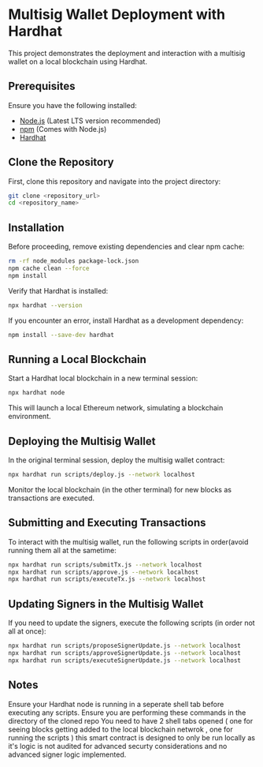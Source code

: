 # Multisig Wallet Deployment with Hardhat

This project demonstrates the deployment and interaction with a multisig wallet on a local blockchain using Hardhat.

## Prerequisites
Ensure you have the following installed:
- [Node.js](https://nodejs.org/) (Latest LTS version recommended)
- [npm](https://www.npmjs.com/) (Comes with Node.js)
- [Hardhat](https://hardhat.org/)

## Clone the Repository
First, clone this repository and navigate into the project directory:
```sh
git clone <repository_url>
cd <repository_name>
```

## Installation

Before proceeding, remove existing dependencies and clear npm cache:

```sh
rm -rf node_modules package-lock.json
npm cache clean --force
npm install
```
Verify that Hardhat is installed:
```sh
npx hardhat --version
```
If you encounter an error, install Hardhat as a development dependency:
```sh
npm install --save-dev hardhat
```

## Running a Local Blockchain
Start a Hardhat local blockchain in a new terminal session:
```sh
npx hardhat node
```
This will launch a local Ethereum network, simulating a blockchain environment.

## Deploying the Multisig Wallet
In the original terminal session, deploy the multisig wallet contract:
```sh
npx hardhat run scripts/deploy.js --network localhost
```
Monitor the local blockchain (in the other terminal) for new blocks as transactions are executed.

## Submitting and Executing Transactions

To interact with the multisig wallet, run the following scripts in order(avoid running them all at the sametime:
```sh
npx hardhat run scripts/submitTx.js --network localhost
npx hardhat run scripts/approve.js --network localhost
npx hardhat run scripts/executeTx.js --network localhost
```

## Updating Signers in the Multisig Wallet
If you need to update the signers, execute the following scripts (in order not all at once):
```sh
npx hardhat run scripts/proposeSignerUpdate.js --network localhost
npx hardhat run scripts/approveSignerUpdate.js --network localhost
npx hardhat run scripts/executeSignerUpdate.js --network localhost
```

## Notes

Ensure your Hardhat node is running in a seperate shell tab before executing any scripts. 
Ensure you are performing these commands in the directory of the cloned repo
You need to have 2 shell tabs opened ( one for seeing blocks getting added to the local blockchain netwrok , one for running the scripts )
this smart contract is designed to only be run locally as it's logic is not audited for advanced securty considerations and no advanced signer logic implemented.

